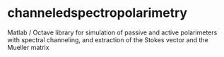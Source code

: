 # channeledspectropolarimetry
Matlab / Octave library for simulation of passive and active polarimeters with spectral channeling, and extraction of the Stokes vector and the Mueller matrix
